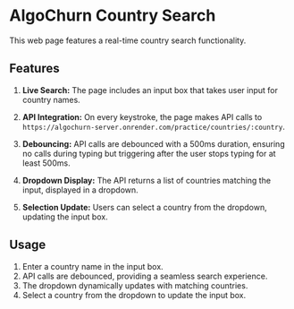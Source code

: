 # AlgoChurn Country Search

This web page features a real-time country search functionality.

## Features

1. **Live Search:** The page includes an input box that takes user input for country names.

2. **API Integration:** On every keystroke, the page makes API calls to `https://algochurn-server.onrender.com/practice/countries/:country`.

3. **Debouncing:** API calls are debounced with a 500ms duration, ensuring no calls during typing but triggering after the user stops typing for at least 500ms.

4. **Dropdown Display:** The API returns a list of countries matching the input, displayed in a dropdown.

5. **Selection Update:** Users can select a country from the dropdown, updating the input box.

## Usage

1. Enter a country name in the input box.
2. API calls are debounced, providing a seamless search experience.
3. The dropdown dynamically updates with matching countries.
4. Select a country from the dropdown to update the input box.
